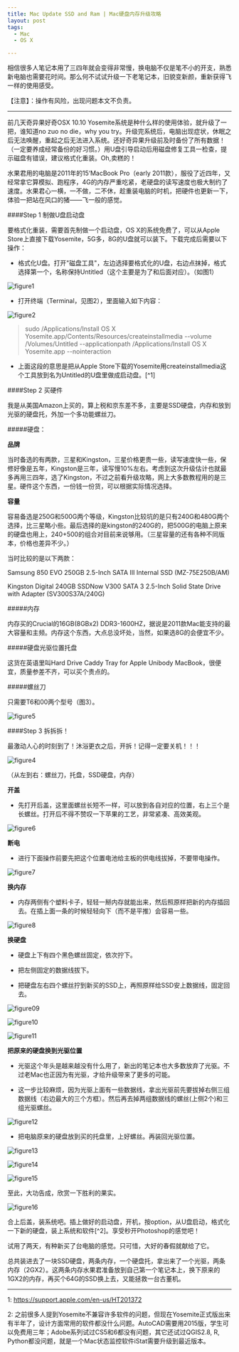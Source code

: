 ```yaml
---
title: Mac Update SSD and Ram | Mac硬盘内存升级攻略
layout: post
tags:
  - Mac
  - OS X

---
```


相信很多人笔记本用了三四年就会变得非常慢，换电脑不仅是笔不小的开支，熟悉新电脑也需要花时间。那么何不试试升级一下老笔记本，旧貌变新颜，重新获得飞一样的使用感受。

【注意】：操作有风险，出现问题本文不负责。

***

前几天奇异果好奇OSX 10.10 Yosemite系统是种什么样的使用体验，就升级了一把，谁知道no zuo no die，why you try。升级完系统后，电脑出现症状，休眠之后无法唤醒，重起之后无法进入系统。还好奇异果升级前及时备份了所有数据！（一定要养成经常备份的好习惯。）用U盘引导启动后用磁盘修复工具一检查，提示磁盘有错误，建议格式化重装。Oh,卖糕的！

水果君用的电脑是2011年的15‘MacBook Pro（early 2011款），服役了近四年，又经常拿它算模拟、跑程序，4G的内存严重吃紧，老硬盘的读写速度也极大制约了速度。水果君心一横，一不做，二不休，趁重装电脑的时机，把硬件也更新一下，体验一把站在风口的猪——飞一般的感觉。

####Step 1 制做U盘启动盘

要格式化重装，需要首先制做一个启动盘，OS X的系统免费了，可以从Apple Store上直接下载Yosemite，5G多，8G的U盘就可以装下。下载完成后需要以下操作：

- 格式化U盘。打开"磁盘工具"，左边选择要格式化的U盘，右边点抹掉，格式选择第一个，名称保持Untitled（这个主要是为了和后面对应）。（如图1）

![figure1](/media/files/2015/03/01.png)

- 打开终端（Terminal，见图2），里面输入如下内容：

![figure2](/media/files/2015/03/02.jpg)


>sudo /Applications/Install OS X Yosemite.app/Contents/Resources/createinstallmedia --volume /Volumes/Untitled --applicationpath /Applications/Install OS X Yosemite.app --nointeraction

- 上面这段的意思是把从Apple Store下载的Yosemite用createinstallmedia这个工具放到名为Untitled的U盘里做成启动盘。[^1]

####Step 2 买硬件

我是从美国Amazon上买的，算上税和京东差不多，主要是SSD硬盘，内存和放到光驱的硬盘托，外加一个多功能螺丝刀。

#####硬盘：

**品牌**

当时备选的有两款，三星和Kingston，三星价格更贵一些，读写速度快一些，保修好像是五年，Kingston是三年，读写慢10%左右。考虑到这次升级估计也就最多再用三四年，选了Kingston，不过之前看升级攻略，网上大多数教程用的是三星。硬件这个东西，一份钱一份货，可以根据实际情况选择。

**容量**

容易备选是250G和500G两个等级，Kingston比较坑的是只有240G和480G两个选择，比三星略小些。最后选择的是kingston的240G的，把500G的电脑上原来的硬盘也用上，240+500的组合对目前来说够用。（三星容量的还有各种不同版本，价格也差异不少。）

当时比较的是以下两款：

Samsung 850 EVO 250GB 2.5-Inch SATA III Internal SSD (MZ-75E250B/AM)

Kingston Digital 240GB SSDNow V300 SATA 3 2.5-Inch Solid State Drive with Adapter (SV300S37A/240G)

#####内存

内存买的Crucial的16GB(8GBx2) DDR3-1600HZ，据说是2011款Mac能支持的最大容量和主频。内存这个东西，大点总没坏处，当然，如果选8G的会便宜不少。

#####硬盘光驱位置托盘

这货在英语里叫Hard Drive Caddy Tray for Apple Unibody MacBook，很便宜，质量参差不齐，可以买个贵点的。

#####螺丝刀

只需要T6和00两个型号（图3）。

![figure5](/media/files/2015/03/05.jpg)

####Step 3 拆拆拆！

最激动人心的时刻到了！沐浴更衣之后，开拆！记得一定要关机！！！

![figure4](/media/files/2015/03/04.jpg)

（从左到右：螺丝刀，托盘，SSD硬盘，内存）

**开盖**

- 先打开后盖，这里面螺丝长短不一样，可以放到各自对应的位置，右上三个是长螺丝。打开后不得不赞叹一下苹果的工艺，非常紧凑、高效美观。

![figure6](/media/files/2015/03/06.jpg)


**断电**

- 进行下面操作前要先把这个位置电池给主板的供电线拔掉，不要带电操作。

![figure7](/media/files/2015/03/07.jpg)


**换内存**

- 内存两侧有个塑料卡子，轻轻一掰内存就能出来，然后照原样把新的内存插回去。在插上面一条的时候轻轻向下（而不是平推）会容易一些。

![figure8](/media/files/2015/03/08.jpg)


**换硬盘**

- 硬盘上下有四个黑色螺丝固定，依次拧下。 

- 把左侧固定的数据线拔下。

- 把硬盘左右四个螺丝拧到新买的SSD上，再照原样给SSD安上数据线，固定回去。

![figure09](/media/files/2015/03/09.jpg)

![figure10](/media/files/2015/03/10.jpg)

![figure11](/media/files/2015/03/11.jpg)


**把原来的硬盘换到光驱位置**

- 光驱这个年头是越来越没有什么用了，新出的笔记本也大多数放弃了光驱。不过老Mac也正因为有光驱，才给升级带来了更多的可能。

- 这一步比较麻烦，因为光驱上面有一些数据线，拿出光驱前先要拔掉右侧三组数据线（右边最大的三个方框）。然后再去掉两组数据线的螺丝(上侧2个)和三组光驱螺丝。

![figure12](/media/files/2015/03/12.jpg)

- 把电脑原来的硬盘放到买的托盘里，上好螺丝。再装回光驱位置。

![figure13](/media/files/2015/03/13.jpg)

![figure14](/media/files/2015/03/14.jpg)

![figure15](/media/files/2015/03/15.jpg)

至此，大功告成，欣赏一下胜利的果实。

![figure16](/media/files/2015/03/16.jpg)

合上后盖，装系统吧。插上做好的启动盘，开机，按option，从U盘启动，格式化一下新的硬盘，装上系统和软件[^2]。享受秒开Photoshop的感觉吧！

试用了两天，有种新买了台电脑的感觉。只可惜，大好的春假就献给了它。

总共装进去了一块SSD硬盘，两条内存，一个硬盘托，拿出来了一个光驱，两条内存（2GX2）。这两条内存水果君准备放到自己第一个笔记本上，换下原来的1GX2的内存，再买个64G的SSD换上去，又能拯救一台古董机。

***

1: https://support.apple.com/en-us/HT201372

2: 之前很多人提到Yosemite不兼容许多软件的问题，但现在Yosemite正式版出来有半年了，设计方面常用的软件都没什么问题。AutoCAD需要用2015版，学生可以免费用三年；Adobe系列试过CS5和6都没有问题，其它还试过QGIS2.8, R, Python都没问题，就是一个Mac状态监控软件iStat需要升级到最近版本。